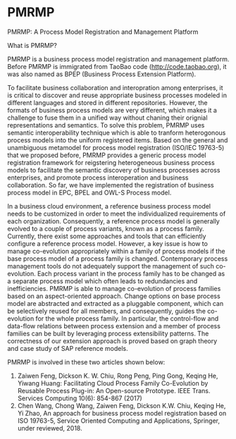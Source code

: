 # PMRMP
PMRMP: A Process Model Registration and Management Platform

What is PMRMP?

PMRMP is a business process model registration and management platform. Before PMRMP is immigrated from TaoBao code (http://code.taobao.org), it was also named as BPEP (Business Process Extension Platform).

To facilitate business collaboration and interopration among enterprises, it is critical to discover and reuse appropriate business processes modeled in different languages and stored in different repositories. However, the formats of business process models are very different, which makes it a challenge to fuse them in a unified way without chaning their orignial representations and semantics. To solve this problem, PMRMP uses semantic interoperability technique which is able to tranform heterogonous process models into the uniform registered items. Based on the general and unambiguous metamodel for process model registration (ISO/IEC 19763-5) that we proposed before, PMRMP provides a generic process model registration framework for reigstering heterogeneous business process models to facilitate the semantic discovery of business processes across enterprises, and promote process interoperation and business collaboration. So far, we have implemented the registration of business process model in EPC, BPEL and OWL-S Process model.

In a business cloud environment, a reference business process model needs to be customized in order to meet the individualized requirements of each organization. Consequently, a reference process model is generally evolved to a couple of process variants, known as a process family. Currently, there exist some approaches and tools that can efficiently configure a reference process model. However, a key issue is how to manage co-evolution appropriately within a family of process models if the base process model of a process family is changed. Contemporary process management tools do not adequately support the management of such co-evolution. Each process variant in the process family has to be changed as a separate process model which often leads to redundancies and inefficiencies. PMRMP is able to manage co-evolution of process families based on an aspect-oriented approach. Change options on base process model are abstracted and extracted as a pluggable component, which can be selectively reused for all members, and consequently, guides the co-evolution for the whole process family. In particular, the control-flow and data-flow relations between process extension and a member of process families can be built by leveraging process extensibility patterns. The correctness of our extension approach is proved based on graph theory and case study of SAP reference models.

PMRMP is involved in these two articles shown below:
1. Zaiwen Feng, Dickson K. W. Chiu, Rong Peng, Ping Gong, Keqing He, Yiwang Huang:
Facilitating Cloud Process Family Co-Evolution by Reusable Process Plug-in: An Open-source Prototype. IEEE Trans. Services Computing 10(6): 854-867 (2017)
2. Chen Wang, Chong Wang, Zaiwen Feng, Dickson K.W. Chiu, Keqing He, Yi Zhao, An approach for business process model
registration based on ISO 19763-5, Service Oriented Computing and Applications, Springer, under reviewed, 2018.



